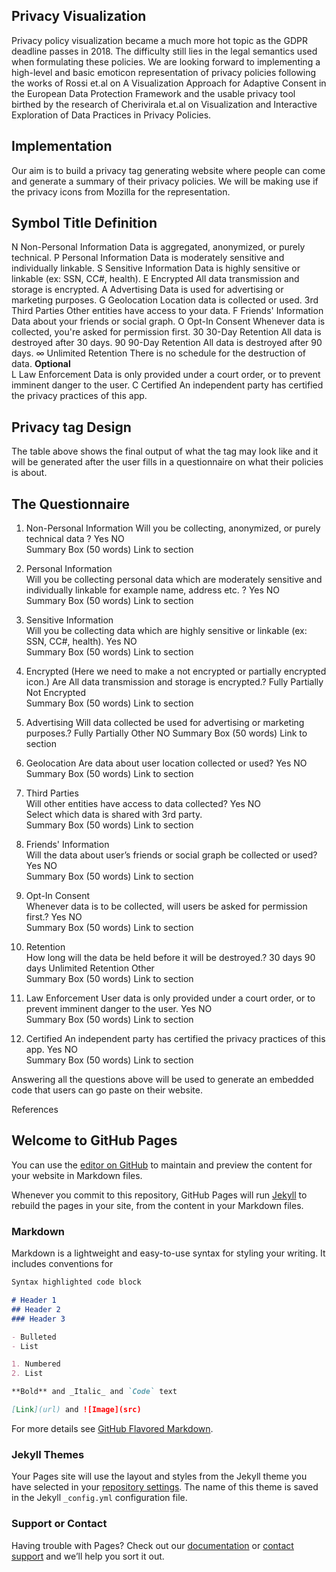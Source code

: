 ## Privacy Visualization
Privacy policy visualization became a much more hot topic as the GDPR deadline passes in 2018. The difficulty still lies in the legal semantics used when formulating these policies. We are looking forward to implementing a high-level and basic emoticon representation of privacy policies following the works of Rossi et.al on A Visualization Approach for Adaptive Consent in the European Data Protection Framework and the usable privacy tool birthed by the research of Cherivirala et.al  on Visualization and Interactive Exploration of Data Practices in Privacy Policies.


## Implementation
Our aim is to build a privacy tag generating website where people can come and generate a summary of their privacy policies. We will be making use if the privacy icons from Mozilla for the representation.
 
## Symbol	 Title	 Definition
N	 Non-Personal Information 	Data is aggregated, anonymized, or purely technical.
P	 Personal Information	     Data is moderately sensitive and individually linkable.
S	 Sensitive Information	    Data is highly sensitive or linkable (ex: SSN, CC#, health).
E	 Encrypted	                All data transmission and storage is encrypted.
A	 Advertising	              Data is used for advertising or marketing purposes.
G	 Geolocation	              Location data is collected or used.
3rd	 Third Parties	          Other entities have access to your data.
F	 Friends' Information	     Data about your friends or social graph.
O	 Opt-In Consent	           Whenever data is collected, you're asked for permission first.
30	30-Day Retention	         All data is destroyed after 30 days.
90	90-Day Retention	         All data is destroyed after 90 days.
∞	 Unlimited Retention	      There is no schedule for the destruction of data.
**Optional**		
L	 Law Enforcement	           Data is only provided under a court order, or to prevent imminent danger to the user.
C	 Certified	                 An independent party has certified the privacy practices of this app.

## Privacy tag Design
 
The table above shows the final output of what the tag may look like and it will be generated after the user fills in a questionnaire on what their policies is about.
 ## The Questionnaire
1.	Non-Personal Information 
Will you be collecting, anonymized, or purely technical data ?
Yes 		NO  
Summary  Box (50 words)				Link to section

2.	Personal Information	
Will you be collecting personal data which are moderately sensitive and individually linkable for example name, address  etc. ?
Yes 		NO  
Summary Box (50 words)				Link to section

3.	Sensitive Information	
Will you be collecting data which are highly sensitive or linkable (ex: SSN, CC#, health).
Yes 		NO  
Summary Box (50 words)				Link to section

4.	Encrypted (Here we need to make a not encrypted or partially encrypted icon.)
Are All data transmission and storage is encrypted.?
Fully 		Partially   Not Encrypted  
Summary Box (50 words)				Link to section

5.	Advertising	
Will data collected be used for advertising or marketing purposes.?
Fully 		Partially   	Other   NO
Summary Box (50 words)				Link to section


6.	Geolocation	
Are data about user location collected or used?
Yes 		NO  
Summary Box (50 words)				Link to section

7.	Third Parties	
Will other entities have access to data collected? 
Yes 		NO  
Select which data is shared with 3rd party. 		
Summary Box (50 words)				Link to section

8.	Friends' Information	
Will the data about user’s friends or social graph be collected or used? 
Yes 		NO  
Summary Box (50 words)				Link to section

9.	Opt-In Consent	
Whenever data is to be collected, will users be asked for permission first.?
Yes 		NO  
Summary Box (50 words)				Link to section
10.	Retention	
How long will the data be held before it will be destroyed.?
30 days 	 90 days	Unlimited Retention 		Other  
Summary Box (50 words)				Link to section

11.	Law Enforcement
User data is only provided under a court order, or to prevent imminent danger to the user.
Yes 		NO  
Summary Box (50 words)				Link to section
12.	Certified
An independent party has certified the privacy practices of this app.
Yes 		NO  
Summary Box (50 words)				Link to section



Answering all the questions above will be used to generate an embedded code that users can go paste on their website.



References





## Welcome to GitHub Pages

You can use the [editor on GitHub](https://github.com/hackng/privacy-tag/edit/master/README.md) to maintain and preview the content for your website in Markdown files.

Whenever you commit to this repository, GitHub Pages will run [Jekyll](https://jekyllrb.com/) to rebuild the pages in your site, from the content in your Markdown files.


### Markdown

Markdown is a lightweight and easy-to-use syntax for styling your writing. It includes conventions for

```markdown
Syntax highlighted code block

# Header 1
## Header 2
### Header 3

- Bulleted
- List

1. Numbered
2. List

**Bold** and _Italic_ and `Code` text

[Link](url) and ![Image](src)
```

For more details see [GitHub Flavored Markdown](https://guides.github.com/features/mastering-markdown/).

### Jekyll Themes

Your Pages site will use the layout and styles from the Jekyll theme you have selected in your [repository settings](https://github.com/hackng/privacy-tag/settings). The name of this theme is saved in the Jekyll `_config.yml` configuration file.

### Support or Contact

Having trouble with Pages? Check out our [documentation](https://help.github.com/categories/github-pages-basics/) or [contact support](https://github.com/contact) and we’ll help you sort it out.
